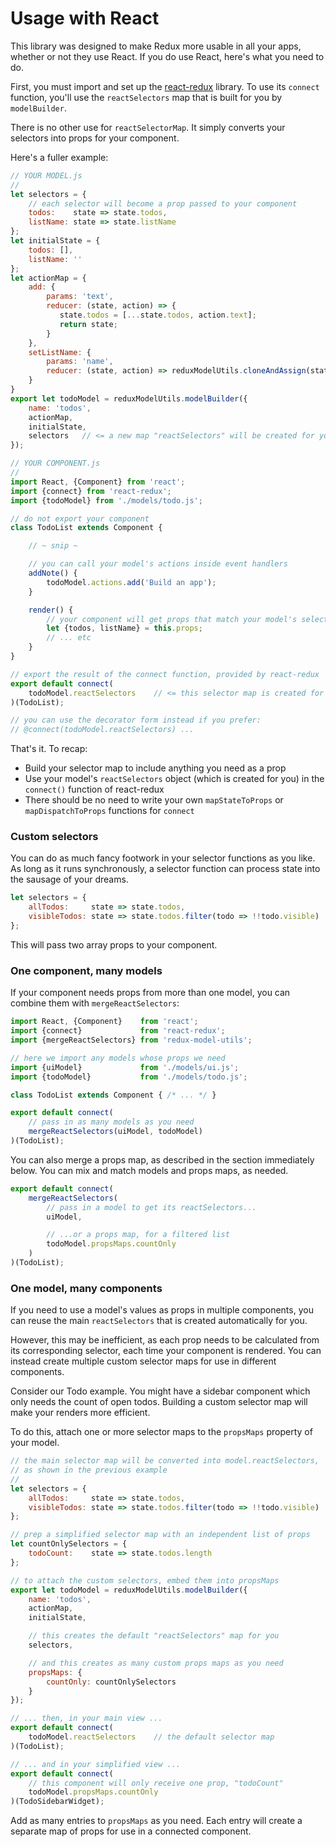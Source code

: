 
# Usage with React

This library was designed to make Redux more usable in all your apps, whether or
not they use React. If you do use React, here's what you need to do.

First, you must import and set up the [react-redux](https://github.com/rackt/react-redux/)
library. To use its `connect` function, you'll use the `reactSelectors` map that is
built for you by `modelBuilder`.

There is no other use for `reactSelectorMap`. It simply converts your selectors
into props for your component.

Here's a fuller example:

```javascript
// YOUR MODEL.js
//
let selectors = {
    // each selector will become a prop passed to your component
    todos:    state => state.todos,
    listName: state => state.listName
};
let initialState = {
    todos: [],
    listName: ''
};
let actionMap = {
    add: {
        params: 'text',
        reducer: (state, action) => {
           state.todos = [...state.todos, action.text];
           return state;
        }
    },
    setListName: {
        params: 'name',
        reducer: (state, action) => reduxModelUtils.cloneAndAssign(state, selectors.listName, params.name)
    }
}
export let todoModel = reduxModelUtils.modelBuilder({
    name: 'todos',
    actionMap,
    initialState,
    selectors   // <= a new map "reactSelectors" will be created for you
});
```
```javascript
// YOUR COMPONENT.js
//
import React, {Component} from 'react';
import {connect} from 'react-redux';
import {todoModel} from './models/todo.js';

// do not export your component
class TodoList extends Component {

    // ~ snip ~

    // you can call your model's actions inside event handlers
    addNote() {
        todoModel.actions.add('Build an app');
    }

    render() {
        // your component will get props that match your model's selectors
        let {todos, listName} = this.props;
        // ... etc
    }
}

// export the result of the connect function, provided by react-redux
export default connect(
    todoModel.reactSelectors    // <= this selector map is created for you
)(TodoList);

// you can use the decorator form instead if you prefer:
// @connect(todoModel.reactSelectors) ...
```

That's it. To recap:

* Build your selector map to include anything you need as a prop
* Use your model's `reactSelectors` object (which is created for you) in the `connect()` function of react-redux
* There should be no need to write your own `mapStateToProps` or `mapDispatchToProps` functions for `connect`

### Custom selectors

You can do as much fancy footwork in your selector functions as you like.
As long as it runs synchronously, a selector function can process state
into the sausage of your dreams.

```javascript
let selectors = {
    allTodos:     state => state.todos,
    visibleTodos: state => state.todos.filter(todo => !!todo.visible)
};
```

This will pass two array props to your component.

### One component, many models

If your component needs props from more than one model, you can combine them with
`mergeReactSelectors`:

```javascript
import React, {Component}    from 'react';
import {connect}             from 'react-redux';
import {mergeReactSelectors} from 'redux-model-utils';

// here we import any models whose props we need
import {uiModel}             from './models/ui.js';
import {todoModel}           from './models/todo.js';

class TodoList extends Component { /* ... */ }

export default connect(
    // pass in as many models as you need
    mergeReactSelectors(uiModel, todoModel)
)(TodoList);
```

You can also merge a props map, as described in the section
immediately below. You can mix and match models and props
maps, as needed.

```javascript
export default connect(
    mergeReactSelectors(
        // pass in a model to get its reactSelectors...
        uiModel,

        // ...or a props map, for a filtered list
        todoModel.propsMaps.countOnly
    )
)(TodoList);
```

### One model, many components

If you need to use a model's values as props in multiple components,
you can reuse the main `reactSelectors` that is created automatically
for you.

However, this may be inefficient, as each prop needs to be calculated
from its corresponding selector, each time your component is rendered.
You can instead create multiple custom selector maps for use
in different components.

Consider our Todo example. You might have a sidebar component which
only needs the count of open todos. Building a custom selector map
will make your renders more efficient.

To do this, attach one or more selector maps to the `propsMaps`
property of your model.


```javascript
// the main selector map will be converted into model.reactSelectors,
// as shown in the previous example
//
let selectors = {
    allTodos:     state => state.todos,
    visibleTodos: state => state.todos.filter(todo => !!todo.visible)
};

// prep a simplified selector map with an independent list of props
let countOnlySelectors = {
    todoCount:    state => state.todos.length
};

// to attach the custom selectors, embed them into propsMaps
export let todoModel = reduxModelUtils.modelBuilder({
    name: 'todos',
    actionMap,
    initialState,

    // this creates the default "reactSelectors" map for you
    selectors,

    // and this creates as many custom props maps as you need
    propsMaps: {
        countOnly: countOnlySelectors
    }
});

// ... then, in your main view ...
export default connect(
    todoModel.reactSelectors    // the default selector map
)(TodoList);

// ... and in your simplified view ...
export default connect(
    // this component will only receive one prop, "todoCount"
    todoModel.propsMaps.countOnly
)(TodoSidebarWidget);
```

Add as many entries to `propsMaps` as you need. Each entry will
create a separate map of props for use in a connected component.